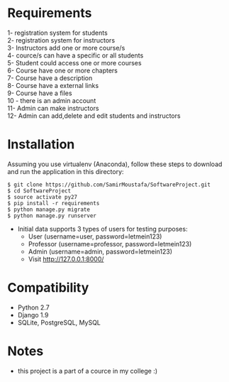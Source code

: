 # Requirements 
1- registration system for students<br/>
2- registration system for instructors<br/>
3- Instructors add one or more course/s<br/>
4- cource/s can have a specific or all students<br/>
5- Student could access one or more courses<br/>
6- Course have one or more chapters<br/>
7- Course have a description<br/>
8- Course have a external links<br/>
9- Course have a files<br/>
10 - there is an admin account<br/>
11- Admin can make instructors<br/>
12- Admin can add,delete and edit students and instructors<br/>
# Installation
Assuming you use virtualenv (Anaconda), follow these steps to download and run the
application in this directory:

    $ git clone https://github.com/SamirMoustafa/SoftwareProject.git
    $ cd SoftwareProject
    $ source activate py27
    $ pip install -r requirements
    $ python manage.py migrate
    $ python manage.py runserver

* Initial data supports 3 types of users for testing purposes:
    * User (username=user, password=letmein123)
    * Professor (username=professor, password=letmein123)
    * Admin (username=admin, password=letmein123)
    * Visit http://127.0.0.1:8000/

# Compatibility
* Python 2.7
* Django 1.9
* SQLite, PostgreSQL, MySQL

# Notes
* this project is a part of a cource in my college :)
